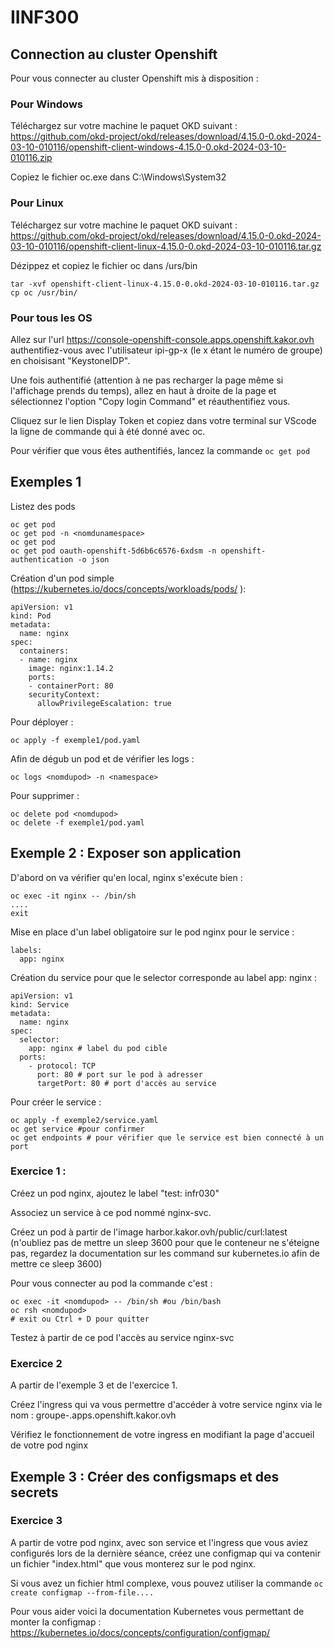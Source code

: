 # IINF300
## Connection au cluster Openshift
Pour vous connecter au cluster Openshift mis à disposition : 

### Pour Windows

Téléchargez sur votre machine le paquet OKD suivant : 
https://github.com/okd-project/okd/releases/download/4.15.0-0.okd-2024-03-10-010116/openshift-client-windows-4.15.0-0.okd-2024-03-10-010116.zip

Copiez le fichier oc.exe dans C:\Windows\System32

### Pour Linux 
Téléchargez sur votre machine le paquet OKD suivant : 
https://github.com/okd-project/okd/releases/download/4.15.0-0.okd-2024-03-10-010116/openshift-client-linux-4.15.0-0.okd-2024-03-10-010116.tar.gz

Dézippez et copiez le fichier oc dans /urs/bin
```
tar -xvf openshift-client-linux-4.15.0-0.okd-2024-03-10-010116.tar.gz
cp oc /usr/bin/
```

### Pour tous les OS

Allez sur l'url https://console-openshift-console.apps.openshift.kakor.ovh authentifiez-vous avec l'utilisateur ipi-gp-x (le x étant le numéro de groupe) en choisisant "KeystoneIDP".

Une fois authentifié (attention à ne pas recharger la page même si l'affichage prends du temps), allez en haut à droite de la page et sélectionnez l'option "Copy login Command" et réauthentifiez vous. 

Cliquez sur le lien Display Token et copiez dans votre terminal sur VScode la ligne de commande qui à été donné avec oc. 

Pour vérifier que vous êtes authentifiés, lancez la commande ```oc get pod```

## Exemples 1

Listez des pods
```
oc get pod 
oc get pod -n <nomdunamespace>
oc get pod
oc get pod oauth-openshift-5d6b6c6576-6xdsm -n openshift-authentication -o json 
```
Création d'un pod simple (https://kubernetes.io/docs/concepts/workloads/pods/ ):

```
apiVersion: v1
kind: Pod
metadata:
  name: nginx
spec:
  containers:
  - name: nginx
    image: nginx:1.14.2
    ports:
    - containerPort: 80
    securityContext:
      allowPrivilegeEscalation: true
```

Pour déployer :
```
oc apply -f exemple1/pod.yaml
```

Afin de dégub un pod et de vérifier les logs :

```
oc logs <nomdupod> -n <namespace>
```

Pour supprimer :
```
oc delete pod <nomdupod>
oc delete -f exemple1/pod.yaml
```

## Exemple 2 : Exposer son application 

D'abord on va vérifier qu'en local, nginx s'exécute bien :

```
oc exec -it nginx -- /bin/sh 
....
exit
```

Mise en place d'un label obligatoire sur le pod nginx pour le service :
```
labels:
  app: nginx
```

Création du service pour que le selector corresponde au label app: nginx :

```
apiVersion: v1
kind: Service
metadata:
  name: nginx
spec:
  selector:
    app: nginx # label du pod cible
  ports:
    - protocol: TCP
      port: 80 # port sur le pod à adresser
      targetPort: 80 # port d'accès au service
```
Pour créer le service :
```
oc apply -f exemple2/service.yaml
oc get service #pour confirmer
oc get endpoints # pour vérifier que le service est bien connecté à un port
```
### Exercice 1 :
Créez un pod nginx, ajoutez le label "test: infr030" 

Associez un service à ce pod nommé nginx-svc. 

Créez un pod à partir de l'image harbor.kakor.ovh/public/curl:latest 
(n'oubliez pas de mettre un sleep 3600 pour que le conteneur ne s'éteigne pas, regardez la documentation sur les command sur kubernetes.io afin de mettre ce sleep 3600)

Pour vous connecter au pod la commande c'est :
```
oc exec -it <nomdupod> -- /bin/sh #ou /bin/bash
oc rsh <nomdupod>
# exit ou Ctrl + D pour quitter
```
Testez à partir de ce pod l'accès au service nginx-svc

### Exercice 2

A partir de l'exemple 3 et de l'exercice 1.

Créez l'ingress qui va vous permettre d'accéder à votre service nginx via le nom :
groupe-<numerodevotregroupe>.apps.openshift.kakor.ovh

Vérifiez le fonctionnement de votre ingress en modifiant la page d'accueil de votre pod nginx

## Exemple 3 : Créer des configsmaps et des secrets

### Exercice 3

A partir de votre pod nginx, avec son service et l'ingress que vous aviez configurés lors de la dernière séance, créez une configmap qui va contenir un fichier "index.html" que vous monterez sur le pod nginx. 

Si vous avez un fichier html complexe, vous pouvez utiliser la commande ```oc create configmap --from-file....```

Pour vous aider voici la documentation Kubernetes vous permettant de monter la configmap :
https://kubernetes.io/docs/concepts/configuration/configmap/